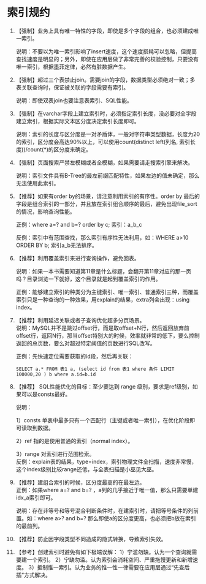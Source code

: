# 索引规约

1. 【强制】业务上具有唯一特性的字段，即使是多个字段的组合，也必须建成唯一索引。 

  
   说明：不要以为唯一索引影响了insert速度，这个速度损耗可以忽略，但提高查找速度是明显的；另外，即使在应用层做了非常完善的校验控制，只要没有唯一索引，根据墨菲定律，必然有脏数据产生。 

2. 【强制】超过三个表禁止join。需要join的字段，数据类型必须绝对一致；多表关联查询时，保证被关联的字段需要有索引。 

  
   说明：即使双表join也要注意表索引、SQL性能。 

3. 【强制】在varchar字段上建立索引时，必须指定索引长度，没必要对全字段建立索引，根据实际文本区分度决定索引长度即可。 

  
   说明：索引的长度与区分度是一对矛盾体，一般对字符串类型数据，长度为20的索引，区分度会高达90%以上，可以使用count\(distinct left\(列名, 索引长度\)\)/count\(\*\)的区分度来确定。 

4. 【强制】页面搜索严禁左模糊或者全模糊，如果需要请走搜索引擎来解决。 

  
   说明：索引文件具有B-Tree的最左前缀匹配特性，如果左边的值未确定，那么无法使用此索引。

5. 【推荐】如果有order by的场景，请注意利用索引的有序性。order by 最后的字段是组合索引的一部分，并且放在索引组合顺序的最后，避免出现file\_sort的情况，影响查询性能。 

  
   正例：where a=? and b=? order by c; 索引：a\_b\_c 

  
   反例：索引中有范围查找，那么索引有序性无法利用，如：WHERE a&gt;10 ORDER BY b; 索引a\_b无法排序。 

6. 【推荐】利用覆盖索引来进行查询操作，避免回表。 

  
   说明：如果一本书需要知道第11章是什么标题，会翻开第11章对应的那一页吗？目录浏览一下就好，这个目录就是起到覆盖索引的作用。 

  
   正例：能够建立索引的种类分为主键索引、唯一索引、普通索引三种，而覆盖索引只是一种查询的一种效果，用explain的结果，extra列会出现：using index。 

7. 【推荐】利用延迟关联或者子查询优化超多分页场景。   
   说明：MySQL并不是跳过offset行，而是取offset+N行，然后返回放弃前offset行，返回N行，那当offset特别大的时候，效率就非常的低下，要么控制返回的总页数，要么对超过特定阈值的页数进行SQL改写。 

  
   正例：先快速定位需要获取的id段，然后再关联：       

   ```text
   SELECT a.* FROM 表1 a, (select id from 表1 where 条件 LIMIT 100000,20 ) b where a.id=b.id 
   ```

8. 【推荐】 SQL性能优化的目标：至少要达到 range 级别，要求是ref级别，如果可以是consts最好。 

  
   说明：  

   1）consts 单表中最多只有一个匹配行（主键或者唯一索引），在优化阶段即可读取到数据。  

   2）ref 指的是使用普通的索引（normal index）。  

   3）range 对索引进行范围检索。   
   反例：explain表的结果，type=index，索引物理文件全扫描，速度非常慢，这个index级别比较range还低，与全表扫描是小巫见大巫。 

9. 【推荐】建组合索引的时候，区分度最高的在最左边。   
   正例：如果where a=? and b=? ，a列的几乎接近于唯一值，那么只需要单建idx\_a索引即可。 

  
   说明：存在非等号和等号混合判断条件时，在建索引时，请把等号条件的列前置。如：where a&gt;? and b=? 那么即使a的区分度更高，也必须把b放在索引的最前列。 

10. 【推荐】防止因字段类型不同造成的隐式转换，导致索引失效。 
11. 【参考】创建索引时避免有如下极端误解：  1）宁滥勿缺。认为一个查询就需要建一个索引。  2）宁缺勿滥。认为索引会消耗空间、严重拖慢更新和新增速度。  3）抵制惟一索引。认为业务的惟一性一律需要在应用层通过“先查后插”方式解决。 

